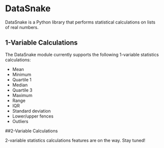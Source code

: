 # DataSnake

DataSnake is a Python library that performs statistical calculations on lists of real numbers.


## 1-Variable Calculations
The DataSnake module currently supports the following 1-variable statistics calculations:
<ul>
    <li>Mean</li>
    <li>Minimum</li>
    <li>Quartile 1</li>
    <li>Median</li>
    <li>Quartile 3</li>
    <li>Maximum</li>
    <li>Range</li>
    <li>IQR</li>
    <li>Standard deviation</li>
    <li>Lower/upper fences</li>
    <li>Outliers</li>
</ul>

##2-Variable Calculations

2-variable statistics calculations features are on the way. Stay tuned!
